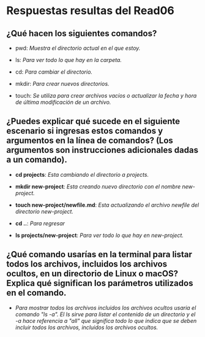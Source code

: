 # Respuestas resultas del Read06

## ¿Qué hacen los siguientes comandos?

- pwd: *Muestra el directorio actual en el que estoy.*

- ls: *Para ver todo lo que hay en la carpeta.*

- cd: *Para cambiar el directorio.*

- mkdir: *Para crear nuevos directorios.*

- touch: *Se utiliza para crear archivos vacíos o actualizar la fecha y hora de última modificación de un archivo.*

## ¿Puedes explicar qué sucede en el siguiente escenario si ingresas estos comandos y argumentos en la línea de comandos? (Los argumentos son instrucciones adicionales dadas a un comando).

- **cd projects**: *Esta cambiando el directorio a projects.*

- **mkdir new-project**: *Esta creando nuevo directorio con el nombre new-project.*

- **touch new-project/newfile.md**: *Esta actualizando el archivo newfile del directorio new-project.*

- **cd ..**: *Para regresar*

- **ls projects/new-project**: *Para ver todo lo que hay en new-project.*

## ¿Qué comando usarías en la terminal para listar todos los archivos, incluidos los archivos ocultos, en un directorio de Linux o macOS? Explica qué significan los parámetros utilizados en el comando.

- *Para mostrar todos los archivos incluidos los archivos ocultos usaria el comando "ls -a". El ls sirve para listar el contenido de un directorio y el -a hace referencia a "all" que significa todo lo que indica que se deben incluir todos los archivos, incluidos los archivos ocultos.*